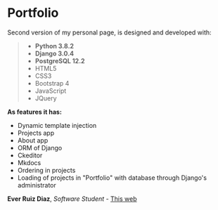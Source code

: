 # Portfolio
Second version of my personal page, is designed and developed with:

>- **Python 3.8.2**
>- **Django 3.0.4**
>- **PostgreSQL 12.2**
>- HTML5
>- CSS3
>- Bootstrap 4
>- JavaScript
>- JQuery

**As features it has:** 
- Dynamic template injection
- Projects app
- About app
- ORM of Django
- Ckeditor
- Mkdocs
- Ordering in projects
- Loading of projects in "Portfolio" with database through Django's administrator

**Ever Ruiz Diaz**, *Software Student* - [This web](http://everdev.pythonanywhere.com/)